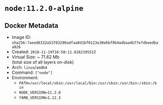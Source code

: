 # `node:11.2.0-alpine`

## Docker Metadata

- Image ID: `sha256:7aeed6332a53783290adfaa0d1bf0123e30e6bf9b4adbaa4b77efdbeedbaa826`
- Created: `2018-11-19T16:50:11.028219552Z`
- Virtual Size: ~ 71.62 Mb  
  (total size of all layers on-disk)
- Arch: `linux`/`amd64`
- Command: `["node"]`
- Environment:
  - `PATH=/usr/local/sbin:/usr/local/bin:/usr/sbin:/usr/bin:/sbin:/bin`
  - `NODE_VERSION=11.2.0`
  - `YARN_VERSION=1.12.3`
